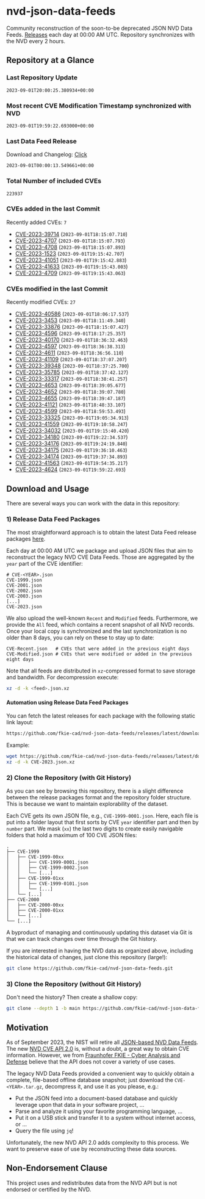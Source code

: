 # nvd-json-data-feeds

Community reconstruction of the soon-to-be deprecated JSON NVD Data Feeds. 
[Releases](https://github.com/fkie-cad/nvd-json-data-feeds/releases/latest) each day at 00:00 AM UTC.
Repository synchronizes with the NVD every 2 hours.

## Repository at a Glance

### Last Repository Update

```plain
2023-09-01T20:00:25.380934+00:00
```

### Most recent CVE Modification Timestamp synchronized with NVD

```plain
2023-09-01T19:59:22.693000+00:00
```

### Last Data Feed Release

Download and Changelog: [Click](https://github.com/fkie-cad/nvd-json-data-feeds/releases/latest)

```plain
2023-09-01T00:00:13.549661+00:00
```

### Total Number of included CVEs

```plain
223937
```

### CVEs added in the last Commit

Recently added CVEs: `7`

* [CVE-2023-39714](CVE-2023/CVE-2023-397xx/CVE-2023-39714.json) (`2023-09-01T18:15:07.710`)
* [CVE-2023-4707](CVE-2023/CVE-2023-47xx/CVE-2023-4707.json) (`2023-09-01T18:15:07.793`)
* [CVE-2023-4708](CVE-2023/CVE-2023-47xx/CVE-2023-4708.json) (`2023-09-01T18:15:07.893`)
* [CVE-2023-1523](CVE-2023/CVE-2023-15xx/CVE-2023-1523.json) (`2023-09-01T19:15:42.707`)
* [CVE-2023-41051](CVE-2023/CVE-2023-410xx/CVE-2023-41051.json) (`2023-09-01T19:15:42.883`)
* [CVE-2023-41633](CVE-2023/CVE-2023-416xx/CVE-2023-41633.json) (`2023-09-01T19:15:43.003`)
* [CVE-2023-4709](CVE-2023/CVE-2023-47xx/CVE-2023-4709.json) (`2023-09-01T19:15:43.063`)


### CVEs modified in the last Commit

Recently modified CVEs: `27`

* [CVE-2023-40586](CVE-2023/CVE-2023-405xx/CVE-2023-40586.json) (`2023-09-01T18:06:17.537`)
* [CVE-2023-3453](CVE-2023/CVE-2023-34xx/CVE-2023-3453.json) (`2023-09-01T18:11:49.340`)
* [CVE-2023-33876](CVE-2023/CVE-2023-338xx/CVE-2023-33876.json) (`2023-09-01T18:15:07.427`)
* [CVE-2023-4596](CVE-2023/CVE-2023-45xx/CVE-2023-4596.json) (`2023-09-01T18:17:25.357`)
* [CVE-2023-40170](CVE-2023/CVE-2023-401xx/CVE-2023-40170.json) (`2023-09-01T18:36:32.463`)
* [CVE-2023-4597](CVE-2023/CVE-2023-45xx/CVE-2023-4597.json) (`2023-09-01T18:36:38.313`)
* [CVE-2023-4611](CVE-2023/CVE-2023-46xx/CVE-2023-4611.json) (`2023-09-01T18:36:56.110`)
* [CVE-2023-41109](CVE-2023/CVE-2023-411xx/CVE-2023-41109.json) (`2023-09-01T18:37:07.207`)
* [CVE-2023-39348](CVE-2023/CVE-2023-393xx/CVE-2023-39348.json) (`2023-09-01T18:37:25.700`)
* [CVE-2023-35785](CVE-2023/CVE-2023-357xx/CVE-2023-35785.json) (`2023-09-01T18:37:42.127`)
* [CVE-2023-33317](CVE-2023/CVE-2023-333xx/CVE-2023-33317.json) (`2023-09-01T18:38:41.257`)
* [CVE-2023-4653](CVE-2023/CVE-2023-46xx/CVE-2023-4653.json) (`2023-09-01T18:39:05.677`)
* [CVE-2023-4652](CVE-2023/CVE-2023-46xx/CVE-2023-4652.json) (`2023-09-01T18:39:07.780`)
* [CVE-2023-4655](CVE-2023/CVE-2023-46xx/CVE-2023-4655.json) (`2023-09-01T18:39:47.187`)
* [CVE-2023-41121](CVE-2023/CVE-2023-411xx/CVE-2023-41121.json) (`2023-09-01T18:48:33.107`)
* [CVE-2023-4599](CVE-2023/CVE-2023-45xx/CVE-2023-4599.json) (`2023-09-01T18:59:53.493`)
* [CVE-2023-33325](CVE-2023/CVE-2023-333xx/CVE-2023-33325.json) (`2023-09-01T19:05:34.913`)
* [CVE-2023-41559](CVE-2023/CVE-2023-415xx/CVE-2023-41559.json) (`2023-09-01T19:10:58.247`)
* [CVE-2023-34032](CVE-2023/CVE-2023-340xx/CVE-2023-34032.json) (`2023-09-01T19:15:40.420`)
* [CVE-2023-34180](CVE-2023/CVE-2023-341xx/CVE-2023-34180.json) (`2023-09-01T19:22:34.537`)
* [CVE-2023-34176](CVE-2023/CVE-2023-341xx/CVE-2023-34176.json) (`2023-09-01T19:24:19.840`)
* [CVE-2023-34175](CVE-2023/CVE-2023-341xx/CVE-2023-34175.json) (`2023-09-01T19:36:10.463`)
* [CVE-2023-34174](CVE-2023/CVE-2023-341xx/CVE-2023-34174.json) (`2023-09-01T19:37:34.893`)
* [CVE-2023-41563](CVE-2023/CVE-2023-415xx/CVE-2023-41563.json) (`2023-09-01T19:54:35.217`)
* [CVE-2023-4624](CVE-2023/CVE-2023-46xx/CVE-2023-4624.json) (`2023-09-01T19:59:22.693`)


## Download and Usage

There are several ways you can work with the data in this repository:

### 1) Release Data Feed Packages

The most straightforward approach is to obtain the latest Data Feed release packages [here](https://github.com/fkie-cad/nvd-json-data-feeds/releases/latest).

Each day at 00:00 AM UTC we package and upload JSON files that aim to reconstruct the legacy NVD CVE Data Feeds.
Those are aggregated by the `year` part of the CVE identifier:

```
# CVE-<YEAR>.json
CVE-1999.json
CVE-2001.json
CVE-2002.json
CVE-2003.json
[...]
CVE-2023.json
```

We also upload the well-known `Recent` and `Modified` feeds.
Furthermore, we provide the `All` feed, which contains a recent snapshot of all NVD records.
Once your local copy is synchronized and the last synchronization is no older than 8 days, you can rely on these to stay up to date:

```plain
CVE-Recent.json   # CVEs that were added in the previous eight days
CVE-Modified.json # CVEs that were modified or added in the previous eight days
```

Note that all feeds are distributed in `xz`-compressed format to save storage and bandwidth.
For decompression execute:

```sh
xz -d -k <feed>.json.xz
```


#### Automation using Release Data Feed Packages

You can fetch the latest releases for each package with the following static link layout:

```sh
https://github.com/fkie-cad/nvd-json-data-feeds/releases/latest/download/CVE-<YEAR>.json.xz
```

Example:

```sh
wget https://github.com/fkie-cad/nvd-json-data-feeds/releases/latest/download/CVE-2023.json.xz
xz -d -k CVE-2023.json.xz
```

### 2) Clone the Repository (with Git History)

As you can see by browsing this repository, there is a slight difference between the release packages format and the repository folder structure.
This is because we want to maintain explorability of the dataset.

Each CVE gets its own JSON file, e.g., `CVE-1999-0001.json`.
Here, each file is put into a folder layout that first sorts by CVE `year` identifier part and then by `number` part.
We mask (`xx`) the last two digits to create easily navigable folders that hold a maximum of 100 CVE JSON files:

```plain
.
├── CVE-1999
│   ├── CVE-1999-00xx
│   │   ├── CVE-1999-0001.json
│   │   ├── CVE-1999-0002.json
│   │   └── [...]
│   ├── CVE-1999-01xx
│   │   ├── CVE-1999-0101.json
│   │   └── [...]
│   └── [...]
├── CVE-2000
│   ├── CVE-2000-00xx
│   ├── CVE-2000-01xx
│   └── [...]
└── [...]
```

A byproduct of managing and continuously updating this dataset via Git is that we can track changes over time through the Git history.

If you are interested in having the NVD data as organized above, including the historical data of changes, just clone this repository (large!):

```sh
git clone https://github.com/fkie-cad/nvd-json-data-feeds.git
```

### 3) Clone the Repository (without Git History)

Don't need the history? Then create a shallow copy:

```sh
git clone --depth 1 -b main https://github.com/fkie-cad/nvd-json-data-feeds.git
```

## Motivation

As of September 2023, the NIST will retire all [JSON-based NVD Data Feeds](https://nvd.nist.gov/vuln/data-feeds#divRetirementBanner-1).
The new [NVD CVE API 2.0](https://nvd.nist.gov/developers/vulnerabilities) is, without a doubt, a great way to obtain CVE information.
However, we from [Fraunhofer FKIE - Cyber Analysis and Defense](https://www.fkie.fraunhofer.de/en/departments/cad.html) believe that the API does not cover a variety of use cases.

The legacy NVD Data Feeds provided a convenient way to quickly obtain a complete, file-based offline database snapshot; just download the `CVE-<YEAR>.tar.gz`, decompress it, and use it as you please, e.g.:

* Put the JSON feed into a document-based database and quickly leverage upon that data in your software project, ...
* Parse and analyze it using your favorite programming language, ...
* Put it on a USB stick and transfer it to a system without internet access, or ...
* Query the file using `jq`!

Unfortunately, the new NVD API 2.0 adds complexity to this process.
We want to preserve ease of use by reconstructing these data sources.

## Non-Endorsement Clause

This project uses and redistributes data from the NVD API but is not endorsed or certified by the NVD.